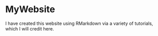 # MyWebsite

I have created this website using RMarkdown via a variety of tutorials, which I will credit here. 
